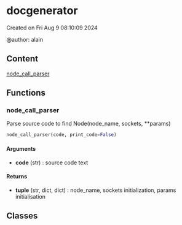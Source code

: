 # docgenerator


Created on Fri Aug  9 08:10:09 2024

@author: alain


## Content

[node_call_parser](#node_call_parser)

## Functions

### node_call_parser

Parse source code to find Node(node_name, sockets, **params)

``` python
node_call_parser(code, print_code=False)
```



#### Arguments

- **code** (str) : source code text

#### Returns

- **tuple** (str, dict, dict) : node_name, sockets initialization, params initialisation

## Classes

